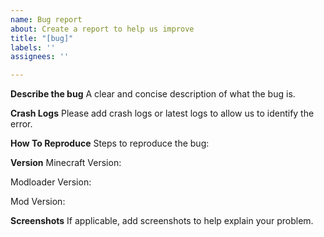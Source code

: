 ```yaml
---
name: Bug report
about: Create a report to help us improve
title: "[bug]"
labels: ''
assignees: ''

---
```


**Describe the bug**
A clear and concise description of what the bug is.

**Crash Logs**
Please add crash logs or latest logs to allow us to identify the error.

**How To Reproduce**
Steps to reproduce the bug:

**Version**
Minecraft Version:

Modloader Version:

Mod Version:

**Screenshots**
If applicable, add screenshots to help explain your problem.
